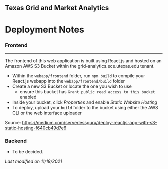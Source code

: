 ## Texas Grid and Market Analytics
# Deployment Notes



### Frontend
___
The frontend of this web application is built using React.js and hosted on an Amazon AWS S3 Bucket within the grid-analytics.ece.utexas.edu tenant.

- Within the `webapp/frontend` folder, run `npm build` to compile your React.js webapp into the `webapp/frontend/build` folder
- Create a new S3 Bucket or locate the one you wish to use
    - ensure this bucket has `Grant public read access to this bucket` enabled
- Inside your bucket, click *Properties* and enable *Static Website Hosting*
- To deploy, upload your `build` folder to the bucket using either the AWS CLI or the web interface uploader

Source: https://medium.com/serverlessguru/deploy-reactjs-app-with-s3-static-hosting-f640cb49d7e6

### Backend

- To be decided.



*Last modified on 11/18/2021*